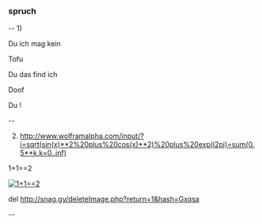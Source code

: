 ### spruch
--
1)

Du ich mag kein 

Tofu

Du das find ich

Doof

Du !

--

2) http://www.wolframalpha.com/input/?i=sqrt(sin(x)**2%20plus%20cos(x)**2)%20plus%20exp(i2pi)=sum(0.5**k,k=0..inf)

 1+1==2
 
 [![ 1+1==2 ](http://i.snag.gy/Gxqsa.jpg)](http://i.snag.gy/Gxqsa.jpg)

del http://snag.gy/deleteImage.php?return=1&hash=Gxqsa



--
